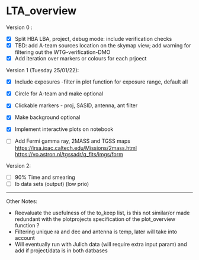 # LTA_overview

Version 0 :
- [x] Split HBA LBA, project, debug mode: include verification checks
- [x] TBD: add A-team sources location on the skymap view; add warning for filtering out the WTG-verification-DMO
- [x] Add iteration over markers or colours for each prjoect

Version 1 (Tuesday 25/01/22):
- [x] Include exposures -filter in plot function for exposure range, default all 
- [x] Circle for A-team and make optional
- [x] Clickable markers - proj, SASID, antenna, ant filter
- [x] Make background optional
- [x] Implement interactive plots on notebook
- [ ] Add Fermi gamma ray,  2MASS and TGSS maps https://irsa.ipac.caltech.edu/Missions/2mass.html https://vo.astron.nl/tgssadr/q_fits/imgs/form


Version 2:
- [ ] 90% Time and smearing
- [ ] lb data sets (output) (low prio)
---
Other Notes:
- Reevaluate the usefulness of the to_keep list, is this not similar/or made redundant with the plotprojects specification of the plot_overview function ?
- Filtering unique ra and dec and antenna is temp, later will take into account 
- Will eventually run with Julich data (will require extra input param) and add if project/data is in both datbases
